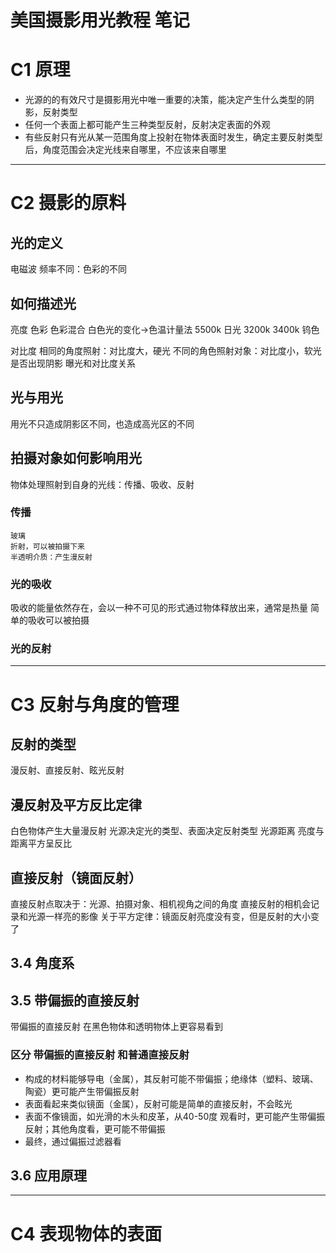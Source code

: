 
# 美国摄影用光教程 笔记

# C1 原理
* 光源的的有效尺寸是摄影用光中唯一重要的决策，能决定产生什么类型的阴影，反射类型
* 任何一个表面上都可能产生三种类型反射，反射决定表面的外观
* 有些反射只有光从某一范围角度上投射在物体表面时发生，确定主要反射类型后，角度范围会决定光线来自哪里，不应该来自哪里

---
# C2 摄影的原料
## 光的定义
电磁波
频率不同：色彩的不同
## 如何描述光
亮度
色彩
	色彩混合
	白色光的变化->色温计量法
		5500k 日光
		3200k 3400k 钨色

对比度
	相同的角度照射：对比度大，硬光
	不同的角色照射对象：对比度小，软光
	是否出现阴影
	曝光和对比度关系
## 光与用光
用光不只造成阴影区不同，也造成高光区的不同
## 拍摄对象如何影响用光
物体处理照射到自身的光线：传播、吸收、反射
### 传播
	玻璃
	折射，可以被拍摄下来
	半透明介质：产生漫反射

### 光的吸收
吸收的能量依然存在，会以一种不可见的形式通过物体释放出来，通常是热量
简单的吸收可以被拍摄

### 光的反射

----
# C3 反射与角度的管理
## 反射的类型
漫反射、直接反射、眩光反射
## 漫反射及平方反比定律
白色物体产生大量漫反射
光源决定光的类型、表面决定反射类型
光源距离
亮度与距离平方呈反比

## 直接反射（镜面反射）
直接反射点取决于：光源、拍摄对象、相机视角之间的角度
直接反射的相机会记录和光源一样亮的影像
	关于平方定律：镜面反射亮度没有变，但是反射的大小变了

## 3.4 角度系

## 3.5 带偏振的直接反射
带偏振的直接反射 在黑色物体和透明物体上更容易看到

### 区分 带偏振的直接反射 和普通直接反射
* 构成的材料能够导电（金属），其反射可能不带偏振；绝缘体（塑料、玻璃、陶瓷）更可能产生带偏振反射
* 表面看起来类似镜面（金属），反射可能是简单的直接反射，不会眩光
* 表面不像镜面，如光滑的木头和皮革，从40-50度 观看时，更可能产生带偏振反射；其他角度看，更可能不带偏振
* 最终，通过偏振过滤器看

## 3.6 应用原理

---
# C4 表现物体的表面

































